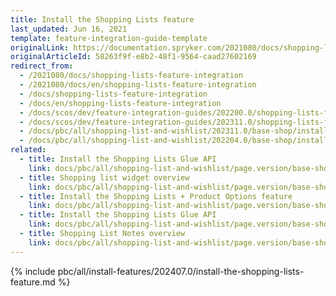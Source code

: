 ```yaml
---
title: Install the Shopping Lists feature
last_updated: Jun 16, 2021
template: feature-integration-guide-template
originalLink: https://documentation.spryker.com/2021080/docs/shopping-lists-feature-integration
originalArticleId: 58263f9f-e8b2-48f1-9564-caad27602169
redirect_from:
  - /2021080/docs/shopping-lists-feature-integration
  - /2021080/docs/en/shopping-lists-feature-integration
  - /docs/shopping-lists-feature-integration
  - /docs/en/shopping-lists-feature-integration
  - /docs/scos/dev/feature-integration-guides/202200.0/shopping-lists-feature-integration.html
  - /docs/scos/dev/feature-integration-guides/202311.0/shopping-lists-feature-integration.html
  - /docs/pbc/all/shopping-list-and-wishlist/202311.0/base-shop/install-and-upgrade/integrate-the-shopping-lists-feature.html
  - /docs/pbc/all/shopping-list-and-wishlist/202204.0/base-shop/install-and-upgrade/install-features/install-the-shopping-lists-feature.html
related:
  - title: Install the Shopping Lists Glue API
    link: docs/pbc/all/shopping-list-and-wishlist/page.version/base-shop/install-and-upgrade/install-glue-api/install-the-shopping-lists-glue-api.html
  - title: Shopping list widget overview
    link: docs/pbc/all/shopping-list-and-wishlist/page.version/base-shop/shopping-lists-feature-overview/shopping-list-widget-overview.html
  - title: Install the Shopping Lists + Product Options feature
    link: docs/pbc/all/shopping-list-and-wishlist/page.version/base-shop/install-and-upgrade/install-features/install-the-shopping-lists-product-options-feature.html
  - title: Install the Shopping Lists Glue API
    link: docs/pbc/all/shopping-list-and-wishlist/page.version/base-shop/install-and-upgrade/install-glue-api/install-the-shopping-lists-glue-api.html
  - title: Shopping List Notes overview
    link: docs/pbc/all/shopping-list-and-wishlist/page.version/base-shop/shopping-lists-feature-overview/shopping-list-notes-overview.html
---
```


{% include pbc/all/install-features/202407.0/install-the-shopping-lists-feature.md %} <!-- To edit, see /_includes/pbc/all/install-features/202407.0/install-the-shopping-lists-feature.md -->
